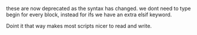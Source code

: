 these are now deprecated as the syntax has changed.
we dont need to type begin for every block, instead for ifs we have
an extra elsif keyword.

Doint it that way makes most scripts nicer to read and write.
